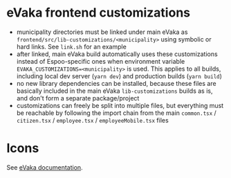 <!--
SPDX-FileCopyrightText: 2021 City of Tampere

SPDX-License-Identifier: LGPL-2.1-or-later
-->

# eVaka frontend customizations

* municipality directories must be linked under main eVaka as `frontend/src/lib-customizations/<municipality>` using symbolic or hard links. See `link.sh` for an example
* after linked, main eVaka build automatically uses these customizations instead of Espoo-specific ones when environment variable `EVAKA_CUSTOMIZATIONS=<municipality>` is used. This applies to all builds, including local dev server (`yarn dev`) and production builds (`yarn build`)
* no new library dependencies can be installed, because these files are basically included in the main eVaka `lib-customizations` builds as is, and don't form a separate package/project
* customizations can freely be split into multiple files, but everything must be reachable by following the import chain from the main `common.tsx` / `citizen.tsx` / `employee.tsx` / `employeeMobile.tsx` files

# Icons

See [eVaka documentation](https://github.com/espoon-voltti/evaka/blob/master/frontend/README.md#font-awesome-icon-library).
